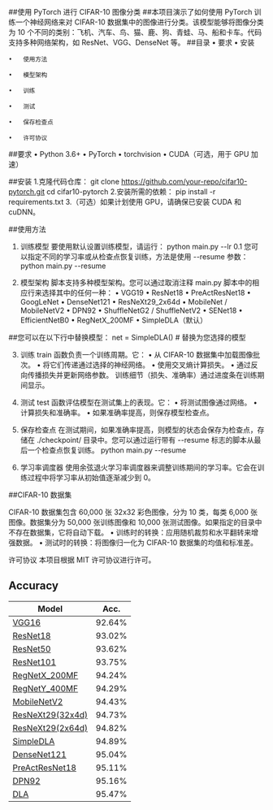 ##使用 PyTorch 进行 CIFAR-10 图像分类
##本项目演示了如何使用 PyTorch 训练一个神经网络来对 CIFAR-10 数据集中的图像进行分类。该模型能够将图像分类为 10 个不同的类别：飞机、汽车、鸟、猫、鹿、狗、青蛙、马、船和卡车。代码支持多种网络架构，如 ResNet、VGG、DenseNet 等。
##目录 
	•   要求
	•   安装

	•   使用方法

	•   模型架构

	•   训练
	
	•   测试

	•   保存检查点

	•   许可协议
##要求
•   Python 3.6+
•   PyTorch
•   torchvision
•   CUDA（可选，用于 GPU 加速）

##安装
1.克隆代码仓库：
git clone https://github.com/your-repo/cifar10-pytorch.git
cd cifar10-pytorch
2.安装所需的依赖：
pip install -r requirements.txt
3.（可选）如果计划使用 GPU，请确保已安装 CUDA 和 cuDNN。

##使用方法
1. 训练模型
要使用默认设置训练模型，请运行：
    python main.py --lr 0.1
您可以指定不同的学习率或从检查点恢复训练，方法是使用 --resume 参数：
    python main.py --resume
	
2. 模型架构
脚本支持多种模型架构。您可以通过取消注释 main.py 脚本中的相应行来选择其中的任何一种：
•   VGG19
•   ResNet18
•   PreActResNet18
•   GoogLeNet
•   DenseNet121
•   ResNeXt29_2x64d
•   MobileNet / MobileNetV2
•   DPN92
•   ShuffleNetG2 / ShuffleNetV2
•   SENet18
•   EfficientNetB0
•   RegNetX_200MF
•   SimpleDLA（默认）


##您可以在以下行中替换模型：
net = SimpleDLA()  # 替换为您选择的模型

3. 训练
train 函数负责一个训练周期。它：
•   从 CIFAR-10 数据集中加载图像批次。
•   将它们传递通过选择的神经网络。
•   使用交叉熵计算损失。
•   通过反向传播损失并更新网络参数。
训练细节（损失、准确率）通过进度条在训练期间显示。

4. 测试
test 函数评估模型在测试集上的表现。它：
•   将测试图像通过网络。
•   计算损失和准确率。
•   如果准确率提高，则保存模型检查点。

5. 保存检查点
在测试期间，如果准确率提高，则模型的状态会保存为检查点，存储在 ./checkpoint/ 目录中。您可以通过运行带有 --resume 标志的脚本从最后一个检查点恢复训练。
python main.py --resume

6. 学习率调度器
使用余弦退火学习率调度器来调整训练期间的学习率。它会在训练过程中将学习率从初始值逐渐减少到 0。

##CIFAR-10 数据集

CIFAR-10 数据集包含 60,000 张 32x32 彩色图像，分为 10 类，每类 6,000 张图像。数据集分为 50,000 张训练图像和 10,000 张测试图像。如果指定的目录中不存在数据集，它将自动下载。
 • 训练时的转换：应用随机裁剪和水平翻转来增强数据。
 • 测试时的转换：将图像归一化为 CIFAR-10 数据集的均值和标准差。

许可协议 本项目根据 MIT 许可协议进行许可。


## Accuracy
| Model             | Acc.        |
| ----------------- | ----------- |
| [VGG16](https://arxiv.org/abs/1409.1556)              | 92.64%      |
| [ResNet18](https://arxiv.org/abs/1512.03385)          | 93.02%      |
| [ResNet50](https://arxiv.org/abs/1512.03385)          | 93.62%      |
| [ResNet101](https://arxiv.org/abs/1512.03385)         | 93.75%      |
| [RegNetX_200MF](https://arxiv.org/abs/2003.13678)     | 94.24%      |
| [RegNetY_400MF](https://arxiv.org/abs/2003.13678)     | 94.29%      |
| [MobileNetV2](https://arxiv.org/abs/1801.04381)       | 94.43%      |
| [ResNeXt29(32x4d)](https://arxiv.org/abs/1611.05431)  | 94.73%      |
| [ResNeXt29(2x64d)](https://arxiv.org/abs/1611.05431)  | 94.82%      |
| [SimpleDLA](https://arxiv.org/abs/1707.064)           | 94.89%      |
| [DenseNet121](https://arxiv.org/abs/1608.06993)       | 95.04%      |
| [PreActResNet18](https://arxiv.org/abs/1603.05027)    | 95.11%      |
| [DPN92](https://arxiv.org/abs/1707.01629)             | 95.16%      |
| [DLA](https://arxiv.org/pdf/1707.06484.pdf)           | 95.47%      |

